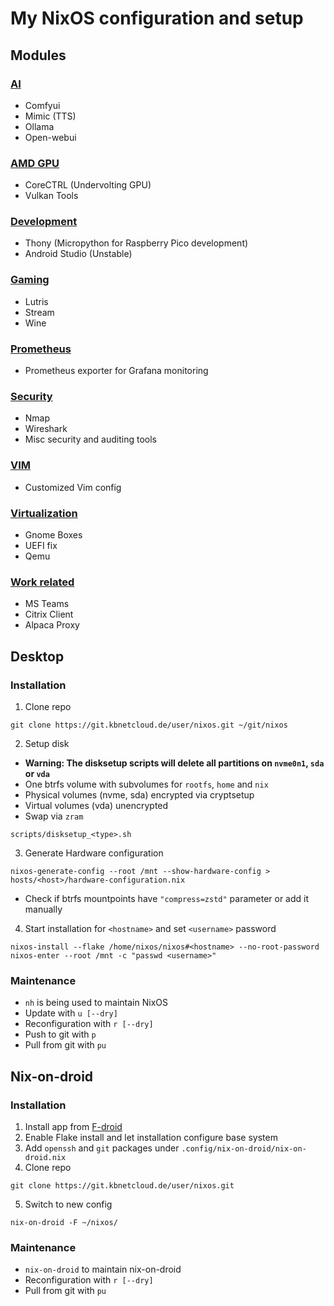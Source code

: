 # My NixOS configuration and setup
## Modules
### [AI](modules/ai.nix)
- Comfyui
- Mimic (TTS)
- Ollama
- Open-webui
### [AMD GPU](modules/amdgpu.nix)
- CoreCTRL (Undervolting GPU)
- Vulkan Tools
### [Development](modules/dev.nix)
- Thony (Micropython for Raspberry Pico development)
- Android Studio (Unstable)
### [Gaming](modules/gaming.nix)
- Lutris
- Stream
- Wine
### [Prometheus](modules/prometheus.nix)
- Prometheus exporter for Grafana monitoring
### [Security](modules/security.nix)
- Nmap
- Wireshark
- Misc security and auditing tools
### [VIM](modules/vim.nix)
- Customized Vim config
### [Virtualization](modules/virt.nix)
- Gnome Boxes
- UEFI fix
- Qemu
### [Work related](modules/work.nix)
- MS Teams
- Citrix Client
- Alpaca Proxy
## Desktop
### Installation
1. Clone repo
```
git clone https://git.kbnetcloud.de/user/nixos.git ~/git/nixos
```
2. Setup disk
- **Warning: The disksetup scripts will delete all partitions on `nvme0n1`, `sda` or `vda`**
- One btrfs volume with subvolumes for `rootfs`, `home` and `nix`
- Physical volumes (nvme, sda) encrypted via cryptsetup
- Virtual volumes (vda) unencrypted
- Swap via `zram`
```
scripts/disksetup_<type>.sh
```
3. Generate Hardware configuration
```
nixos-generate-config --root /mnt --show-hardware-config > hosts/<host>/hardware-configuration.nix
```
- Check if btrfs mountpoints  have `"compress=zstd"` parameter or add it manually
4. Start installation for `<hostname>` and set `<username>` password
```
nixos-install --flake /home/nixos/nixos#<hostname> --no-root-password
nixos-enter --root /mnt -c "passwd <username>"
```
### Maintenance
- `nh` is being used to maintain NixOS
- Update with `u [--dry]`
- Reconfiguration with `r [--dry]`
- Push to git with `p`
- Pull from git with `pu`
## Nix-on-droid
### Installation
1. Install app from [F-droid](https://f-droid.org/packages/com.termux.nix/)
2. Enable Flake install and let installation configure base system
3. Add `openssh` and `git` packages under `.config/nix-on-droid/nix-on-droid.nix`
4. Clone repo
```
git clone https://git.kbnetcloud.de/user/nixos.git
```
5. Switch to new config
```
nix-on-droid -F ~/nixos/
```
### Maintenance
- `nix-on-droid` to maintain nix-on-droid
- Reconfiguration with `r [--dry]`
- Pull from git with `pu`